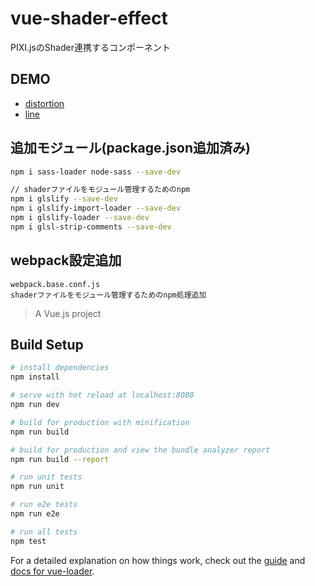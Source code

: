 # vue-shader-effect
PIXI.jsのShader連携するコンポーネント

## DEMO
<ul>
	<li><a href="https://yoshihitofujiwara.github.io/vue-shader-effect/#/distortion" target="_blank">distortion</a></li>
	<li><a href="https://yoshihitofujiwara.github.io/vue-shader-effect/#/line" target="_blank">line</a></li>
</ul>

## 追加モジュール(package.json追加済み)
``` bash
npm i sass-loader node-sass --save-dev

// shaderファイルをモジュール管理するためのnpm
npm i glslify --save-dev
npm i glslify-import-loader --save-dev
npm i glslify-loader --save-dev
npm i glsl-strip-comments --save-dev
```

## webpack設定追加
```
webpack.base.conf.js
shaderファイルをモジュール管理するためのnpm処理追加
```


> A Vue.js project

## Build Setup

``` bash
# install dependencies
npm install

# serve with hot reload at localhost:8080
npm run dev

# build for production with minification
npm run build

# build for production and view the bundle analyzer report
npm run build --report

# run unit tests
npm run unit

# run e2e tests
npm run e2e

# run all tests
npm test

```

For a detailed explanation on how things work, check out the [guide](http://vuejs-templates.github.io/webpack/) and [docs for vue-loader](http://vuejs.github.io/vue-loader).
